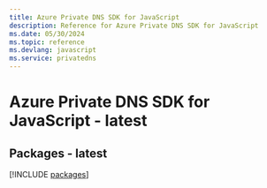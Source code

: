 ```yaml
---
title: Azure Private DNS SDK for JavaScript
description: Reference for Azure Private DNS SDK for JavaScript
ms.date: 05/30/2024
ms.topic: reference
ms.devlang: javascript
ms.service: privatedns
---
```

# Azure Private DNS SDK for JavaScript - latest
## Packages - latest
[!INCLUDE [packages](private-dns-index.md)]
